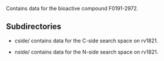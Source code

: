 Contains data for the bioactive compound F0191-2972.

## Subdirectories

- cside/ contains data for the C-side search space on rv1821.

- nside/ contains data for the N-side search space on rv1821.

